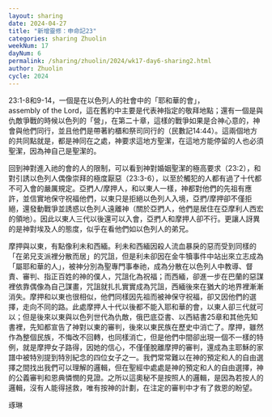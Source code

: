 ```yaml
---
layout: sharing
date: 2024-04-27
title: "新增靈修：申命記23"
categories: sharing Zhuolin
weekNum: 17
dayNum: 6
permalink: /sharing/zhuolin/2024/wk17-day6-sharing2.html
author: Zhuolin
cycle: 2024
---  
```


23:1-8和9-14，一個是在以色列人的社會中的「耶和華的會」，assembly of the Lord，這在舊約中主要是代表神指定的敬拜地點；還有一個是與仇敵爭戰的時候以色列的「營」，在第二十章，這樣的戰爭如果是合神心意的，神會與他們同行，並且他們是帶著約櫃和祭司同行的（民數記14:44）。這兩個地方的共同點就是，都是神同在之處，神要求這地方聖潔，在這地方能停留的人也必須聖潔，因為神自己是聖潔的。

回到神對進入祂的會的人的限制，可以看到神對婚姻聖潔的極高要求（23:2），和對引誘以色列人偶像崇拜的極度厭惡（23:3-6），以至於觸犯的人都有過了十代都不可入會的嚴厲規定。亞捫人/摩押人，和以東人一樣，神都對他們的先祖有應許，並信實地保守祝福他們，以東只是拒絕以色列人入境，亞捫/摩押卻不僅拒絕，還發動戰爭並誘惑以色列人遠離神（關於亞捫人，他們是居住在亞摩利人西宏的領地）。因此以東人三代以後還可以入會，亞捫人和摩押人卻不行。更讓人訝異的是神對埃及人的態度，似乎在看他們如以色列人的弟兄。

摩押與以東，有點像利未和西緬。利未和西緬因殺人流血暴戾的惡而受到同樣的「在弟兄支派裡分散而居」的咒詛，但是利未卻因在金牛犢事件中站出來立志成為「屬耶和華的人」，被神分別為聖專門事奉祂，成為分散在以色列人中教導、督責、審判、指正百姓的神的僕人，咒詛化為祝福；而西緬，卻進一步在巴蘭的惡謀裡依靠偶像為自己謀畫，咒詛就扎扎實實成為咒詛，西緬後來在猶大的地界裡漸漸消失。摩押和以東也很相似，他們同樣因先祖而被神保守祝福，卻又因他們的選擇，走向不同的路。此處摩押人十代以後都不能入耶和華的會，以東人卻三代就可以；但是後來以東與以色列世代為仇敵，俄巴底亞書、以西結書25章和其他先知書裡，先知都宣告了神對以東的審判，後來以東民族在歷史中消亡了。摩押，雖然作為整個民族，不悔改不回轉，也同樣消亡，但是他們中間卻出現一個不一樣的特例，就是摩押女子路得，因她的信心，不僅僅脫離摩押的審判，還成為主耶穌的家譜中被特別提到特別紀念的四位女子之一。我們常常難以在神的預定和人的自由選擇之間找出我們可以理解的邏輯，但在聖經中處處是神的預定和人的自由選擇，神的公義審判和恩典憐憫的見證。之所以這奧秘不是按照人的邏輯，是因為若按人的邏輯，沒有人能得拯救，唯有按神的計劃，在注定的審判中才有了救恩的盼望。

琢琳
